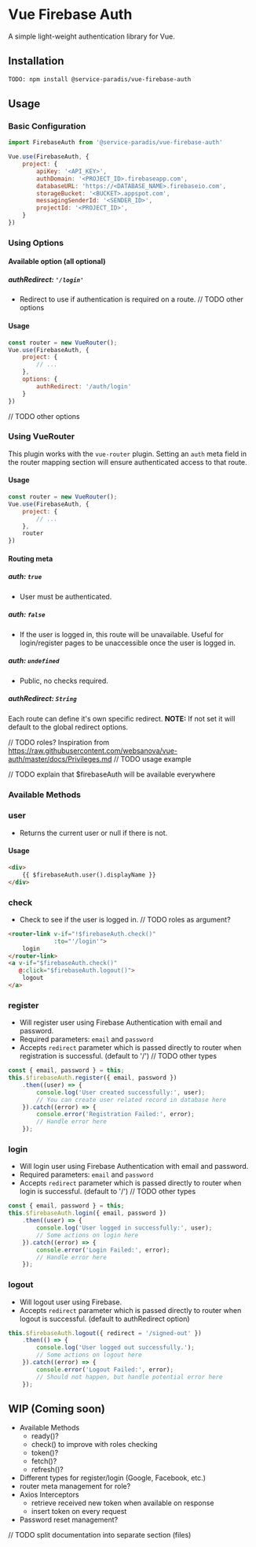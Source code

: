 # Vue Firebase Auth

A simple light-weight authentication library for Vue.

## Installation

```bash
TODO: npm install @service-paradis/vue-firebase-auth
```

## Usage
### Basic Configuration
```js
import FirebaseAuth from '@service-paradis/vue-firebase-auth'

Vue.use(FirebaseAuth, {
    project: {
        apiKey: '<API_KEY>',
        authDomain: '<PROJECT_ID>.firebaseapp.com',
        databaseURL: 'https://<DATABASE_NAME>.firebaseio.com',
        storageBucket: '<BUCKET>.appspot.com',
        messagingSenderId: '<SENDER_ID>',
        projectId: '<PROJECT_ID>',
    }
})
```

### Using Options

#### Available option (all optional)
##### authRedirect: `'/login'`
* Redirect to use if authentication is required on a route.
// TODO other options

#### Usage
```js
const router = new VueRouter();
Vue.use(FirebaseAuth, {
    project: {
        // ...
    },
    options: {
        authRedirect: '/auth/login'
    }
})
```
// TODO other options


### Using VueRouter
This plugin works with the `vue-router` plugin. Setting an `auth` meta field in the router mapping section will ensure authenticated access to that route.

#### Usage
```js
const router = new VueRouter();
Vue.use(FirebaseAuth, {
    project: {
        // ...
    },
    router
})
```

#### Routing meta

##### auth: `true`
* User must be authenticated.
##### auth: `false`
* If the user is logged in, this route will be unavailable. Useful for login/register pages to be unaccessible once the user is logged in.
##### auth: `undefined`
* Public, no checks required.
##### authRedirect: `String`
Each route can define it's own specific redirect.
**NOTE:** If not set it will default to the global redirect options.

// TODO roles? Inspiration from https://raw.githubusercontent.com/websanova/vue-auth/master/docs/Privileges.md
// TODO usage example


// TODO explain that $firebaseAuth will be available everywhere
### Available Methods

### user
* Returns the current user or null if there is not.

#### Usage
```html
<div>
    {{ $firebaseAuth.user().displayName }}
</div>
```

### check
* Check to see if the user is logged in.
// TODO roles as argument?

```html
<router-link v-if="!$firebaseAuth.check()"
             :to="'/login'">
    login
</router-link>
<a v-if="$firebaseAuth.check()"
   @:click="$firebaseAuth.logout()">
    logout
</a>
```

### register
* Will register user using Firebase Authentication with email and password.
* Required parameters: `email` and `password`
* Accepts `redirect` parameter which is passed directly to router when registration is successful. (default to '/')
// TODO other types

```js
const { email, password } = this;
this.$firebaseAuth.register({ email, password })
    .then((user) => {
        console.log('User created successfully:', user);
        // You can create user related record in database here
    }).catch((error) => {
        console.error('Registration Failed:', error);
        // Handle error here
    });
```

### login
* Will login user using Firebase Authentication with email and password.
* Required parameters: `email` and `password`
* Accepts `redirect` parameter which is passed directly to router when login is successful. (default to '/')
// TODO other types

```js
const { email, password } = this;
this.$firebaseAuth.login({ email, password })
    .then((user) => {
        console.log('User logged in successfully:', user);
        // Some actions on login here
    }).catch((error) => {
        console.error('Login Failed:', error);
        // Handle error here
    });
```

### logout
* Will logout user using Firebase.
* Accepts `redirect` parameter which is passed directly to router when logout is successful. (default to authRedirect option)

```js
this.$firebaseAuth.logout({ redirect = '/signed-out' })
    .then(() => {
        console.log('User logged out successfully.');
        // Some actions on logout here
    }).catch((error) => {
        console.error('Logout Failed:', error);
        // Should not happen, but handle potential error here
    });
```


## WIP (Coming soon)

- Available Methods
  - ready()?
  - check() to improve with roles checking
  - token()?
  - fetch()?
  - refresh()?
- Different types for register/login (Google, Facebook, etc.)
- router meta management for role?
- Axios Interceptors
  - retrieve received new token when available on response
  - insert token on every request
- Password reset management?

// TODO split documentation into separate section (files)